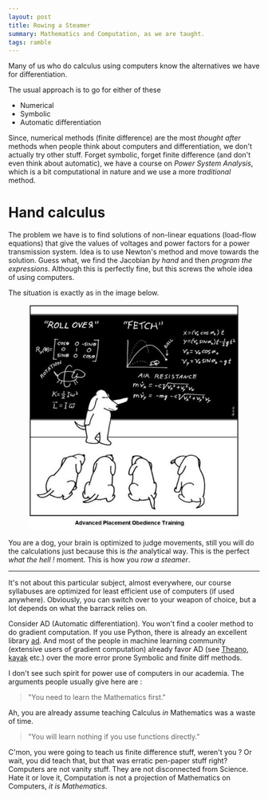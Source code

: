 ```yaml
---
layout: post
title: Rowing a Steamer
summary: Mathematics and Computation, as we are taught.
tags: ramble
---
```


<span class="dropcap">M</span>any of us who do calculus using computers know the
alternatives we have for differentiation.

The usual approach is to go for either of these

- Numerical
- Symbolic
- Automatic differentiation

Since, numerical methods (finite difference) are the most *thought after*
methods when people think about computers and differentiation, we don't actually
try other stuff. Forget symbolic, forget finite difference (and don't even think
about automatic), we have a course on *Power System Analysis*, which is a bit
computational in nature and we use a more *traditional* method.

# Hand calculus

The problem we have is to find solutions of non-linear equations (load-flow
equations) that give the values of voltages and power factors for a power
transmission system. Idea is to use Newton's method and move towards the
solution. Guess what, we find the Jacobian *by hand* and then *program the
expressions*. Although this is perfectly fine, but this screws the whole idea of
using computers.

The situation is exactly as in the image below.

<figure>
<img src="/images/posts/rowing/dog.jpg">
</figure>

You are a dog, your brain is optimized to judge movements, still you will do the
calculations just because this is *the* analytical way. This is the perfect
*what the hell !* moment. This is how you *row a steamer*.

---

It's not about this particular subject, almost everywhere, our course syllabuses
are optimized for least efficient use of computers (if used anywhere).
Obviously, you can switch over to your weapon of choice, but a lot depends on
what the barrack relies on.

Consider AD (Automatic differentiation). You won't find a cooler method to do
gradient computation. If you use Python, there is already an excellent library
[ad](https://pypi.python.org/pypi/ad). And most of the people in machine
learning community (extensive users of gradient computation) already favor AD
(see [Theano](https://github.com/Theano/Theano),
[kayak](https://github.com/HIPS/Kayak) etc.) over the more error prone Symbolic
and finite diff methods.

I don't see such spirit for power use of computers in our academia. The
arguments people usually give here are :

> "You need to learn the Mathematics first."

Ah, you are already assume teaching Calculus *in* Mathematics was a waste of
time.

> "You will learn nothing if you use functions directly."

C'mon, you were going to teach us finite difference stuff, weren't you ? Or
wait, you did teach that, but that was erratic pen-paper stuff right? Computers
are not vanity stuff. They are not disconnected from Science. Hate it or love
it, Computation is not a projection of Mathematics on Computers, *it is
Mathematics*.
